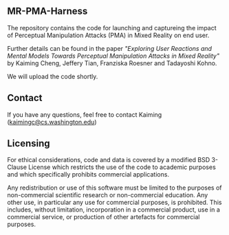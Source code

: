 ## MR-PMA-Harness

The repository contains the code for launching and captureing the impact of Perceptual Manipulation Attacks (PMA) in Mixed Reality on end user.

Further details can be found in the paper *"Exploring User Reactions and Mental Models Towards Perceptual Manipulation Attacks in Mixed Reality"* by Kaiming Cheng, Jeffery Tian, Franziska Roesner and Tadayoshi Kohno. 

We will upload the code shortly.

## Contact
If you have any questions, feel free to contact Kaiming (kaimingc@cs.washington.edu) 

## Licensing
For ethical considerations, code and data is covered by a modified BSD 3-Clause License which restricts the use of the code to academic purposes and which specifically prohibits commercial applications.

Any redistribution or use of this software must be limited to the purposes of non-commercial scientific research or non-commercial education. Any other use, in particular any use for commercial purposes, is prohibited. This includes, without limitation, incorporation in a commercial product, use in a commercial service, or production of other artefacts for commercial purposes.
